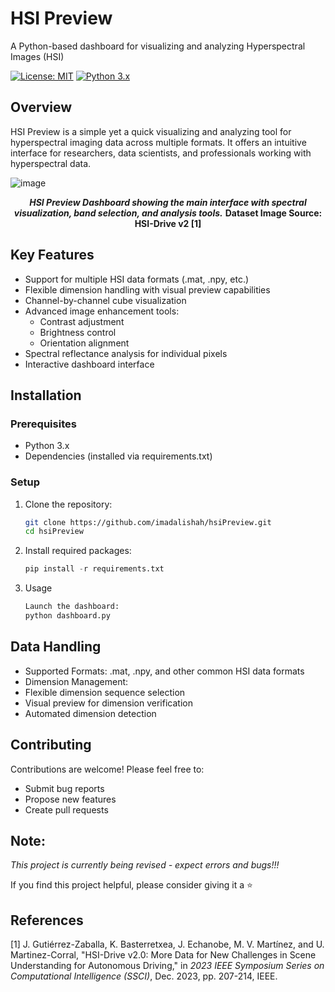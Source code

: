 # HSI Preview
A Python-based dashboard for visualizing and analyzing Hyperspectral Images (HSI)

[![License: MIT](https://img.shields.io/badge/License-MIT-yellow.svg)](https://opensource.org/licenses/MIT)
[![Python 3.x](https://img.shields.io/badge/python-3.x-blue.svg)](https://www.python.org/downloads/)

## Overview
HSI Preview is a simple yet a quick visualizing and analyzing tool for hyperspectral imaging data across multiple formats. It offers an intuitive interface for researchers, data scientists, and professionals working with hyperspectral data.

![image](https://github.com/user-attachments/assets/84665a88-cbbd-4511-b178-ba9875ac5d82)
<p align="center"><em><strong>HSI Preview Dashboard showing the main interface with spectral visualization, band selection, and analysis tools.</strong></em> <strong>Dataset Image Source: HSI-Drive v2 [1]</strong> </p>
<p align="center"></p>


## Key Features
- Support for multiple HSI data formats (.mat, .npy, etc.)
- Flexible dimension handling with visual preview capabilities
- Channel-by-channel cube visualization
- Advanced image enhancement tools:
  - Contrast adjustment
  - Brightness control
  - Orientation alignment
- Spectral reflectance analysis for individual pixels
- Interactive dashboard interface

## Installation

### Prerequisites
- Python 3.x
- Dependencies (installed via requirements.txt)

### Setup

1. Clone the repository:
   ```bash
   git clone https://github.com/imadalishah/hsiPreview.git
   cd hsiPreview


2. Install required packages:
   ```py
   pip install -r requirements.txt


4. Usage
   ```bash
   Launch the dashboard:
   python dashboard.py

## Data Handling

- Supported Formats: .mat, .npy, and other common HSI data formats
- Dimension Management:
- Flexible dimension sequence selection
- Visual preview for dimension verification
- Automated dimension detection

## Contributing
Contributions are welcome! Please feel free to:
- Submit bug reports
- Propose new features
- Create pull requests

## Note:
*This project is currently being revised - expect errors and bugs!!!*

If you find this project helpful, please consider giving it a ⭐️

## References
[1] J. Gutiérrez-Zaballa, K. Basterretxea, J. Echanobe, M. V. Martínez, and U. Martinez-Corral, "HSI-Drive v2.0: More Data for New Challenges in Scene Understanding for Autonomous Driving," in *2023 IEEE Symposium Series on Computational Intelligence (SSCI)*, Dec. 2023, pp. 207-214, IEEE.
